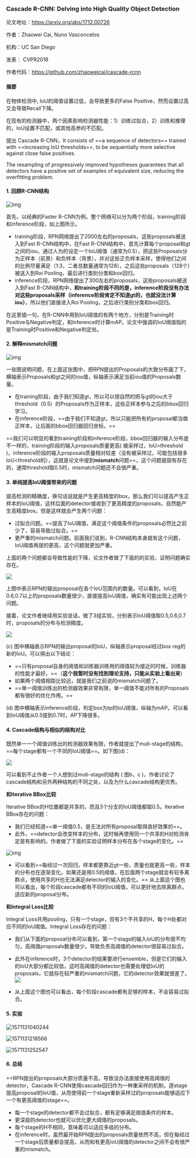 ### Cascade R-CNN: Delving into High Quality Object Detection

论文地址：https://arxiv.org/abs/1712.00726

作者：Zhaowei Cai, Nuno Vasconcelos

机构：UC San Diego

发表： CVPR2018

作者代码：https://github.com/zhaoweicai/cascade-rcnn



#### 摘要

在物体检测中, IoU的阈值设置过低，会导致更多的False Positive，然而设置过高又会导致Recall下降。

在现有的检测器中，两个因素影响检测器性能：1）训练过拟合，2）训练和推理的，IoU设置不匹配，或其他高参的不匹配。

提出 Cascade R-CNN，It consists of ==a sequence of detectors== trained with ==increasing IoU thresholds==, to be sequentially more selective against close false positives. 

The resampling of progressively improved hypotheses guarantees that all detectors have a positive set of examples of equivalent size, reducing the overfitting problem. 



#### **1. 回顾R-CNN结构**

![img](https://pic2.zhimg.com/80/v2-11788fb6c9bb4840e17be9a63ab38759_hd.jpg)

首先，以经典的Faster R-CNN为例。整个网络可以分为两个阶段，training阶段和inference阶段，如上图所示。

- training阶段，RPN网络提出了2000左右的proposals，这些proposals被送入到Fast R-CNN结构中，在Fast R-CNN结构中，首先计算每个proposal和gt之间的iou，通过人为的设定一个IoU阈值（通常为0.5），把这些Proposals分为正样本（前景）和负样本（背景），并对这些正负样本采样，使得他们之间的比例尽量满足（1:3，二者总数量通常为128），之后这些proposals（128个）被送入到Roi Pooling，最后进行类别分类和box回归。
- inference阶段，RPN网络提出了300左右的proposals，这些proposals被送入到Fast R-CNN结构中，**和training阶段不同的是，inference阶段没有办法对这些proposals采样（inference阶段肯定不知道gt的，也就没法计算iou）**，所以他们直接进入Roi Pooling，之后进行类别分类和box回归。

在这里插一句，在R-CNN中用到IoU阈值的有两个地方，分别是Training时Positive与Negative判定，和Inference时计算mAP。论文中强调的IoU阈值指的是Training时Positive和Negative判定处。

#### **2. 解释mismatch问题**

![img](https://pic3.zhimg.com/80/v2-a33100d5afbee9a5b98b6143b7d52866_hd.jpg)

一张图说明问题，在上面这张图中，把RPN提出的Proposals的大致分布画了下，横轴表示Proposals和gt之间的iou值，纵轴表示满足当前iou值的Proposals数量。

- 在training阶段，由于我们知道gt，所以可以很自然的把与gt的iou大于threshold（0.5）的Proposals作为正样本，这些正样本参与之后的bbox回归学习。
- 在inference阶段，==由于我们不知道gt，所以只能把所有的proposal都当做正样本，让后面的bbox回归器回归坐标。==

==我们可以明显的看到training阶段和inference阶段，bbox回归器的输入分布是不一样的，training阶段的输入proposals质量更高( 被采样过，IoU>threshold )，inference阶段的输入proposals质量相对较差（没有被采样过，可能包括很多IoU<threshold的），这就是论文中提到**mismatch**问题==，这个问题是固有存在的，通常threshold取0.5时，mismatch问题还不会很严重。

#### **3. 单纯提高IoU阈值带来的问题**

提高检测的精确度，换句话说就是产生更高精度的box，那么我们可以提高产生正样本的IoU阈值，这样后面的detector接收到了更高精度的proposals，自然能产生高精度box。但是这样就会产生两个问题：

- 过拟合问题。==提高了IoU阈值，满足这个阈值条件的proposals必然比之前少了，容易导致过拟合。==
- 更严重的mismatch问题。前面我们说到，R-CNN结构本身就有这个问题，IoU阈值再提的更高，这个问题就更加严重。

上面的两个问题都会导致性能的下降，论文作者做了下面的的实验，证明问题确实存在。

![](C:\Users\j00496872\Desktop\Notes\raw_images\1571130387781.png)

上图中表示RPN的输出proposal在各个IoU范围内的数量。可以看到，IoU在0.6,0.7以上的proposals数量很少，直接提高IoU阈值，确实有可能出现上述两个问题。

接着，论文作者继续用实验说话，做了3组实验，分别表示IoU阈值取0.5,0.6,0.7时，proposals的分布与检测精度。

![](C:\Users\j00496872\Desktop\Notes\raw_images\1571130480958.png)

(c) 图中横轴表示RPN的输出proposal的IoU，纵轴表示proposal经过box reg的新的IoU。可以得出以下结论：

- ==只有proposal自身的阈值和训练器训练用的阈值较为接近的时候，训练器的性能才最好。==（**这个我暂时没有找到理论支持，只能从实验上看出来**）
- 如果两个阈值相距比较远，就是我们之前说的mismatch问题了。
- ==单一阈值训练出的检测器效果非常有限，单一阈值不能对所有的Proposals都有很好的优化作用。==

(d) 图中横轴表示inference阶段，判定box为tp的IoU阈值，纵轴为mAP。可以看到IoU阈值从0.5提到0.7时，AP下降很多。

####  4. Cascade结构与相似的结构对比

既然单一一个阈值训练出的检测器效果有限，作者就提出了muti-stage的结构，==每个stage都有一个不同的IoU阈值==。如下图(d)：

![](C:\Users\j00496872\Desktop\Notes\raw_images\1571130740770.png)

可以看到不止作者一个人想到过muti-stage的结构 ( 图b，c )，作者讨论了cascade结构和另外两种结构的不同之处，以及为什么cascade结构更优秀。

**和Iterative BBox比较**

Iterative BBox的H位置都是共享的，而且3个分支的IoU阈值都取0.5。Iterative BBox存在的问题：

- 我们已经知道==单一阈值0.5，是无法对所有proposal取得良好效果的==。
- 此外，==detector会改变样本的分布，这时候再使用同一个共享的H对检测肯定是有影响的。作者做了下面的实验证明样本分布在各个stage的变化。==

![img](https://pic3.zhimg.com/80/v2-a26e3c968033433228ab893e4470b4da_hd.jpg)

- 可以看到==每经过一次回归，样本都更靠近gt一些，质量也就更高一些，样本的分布也在逐渐变化。如果还是用0.5的阈值，在后面两个stage就会有较多离群点，使用共享的H也无法满足detector的输入的变化。==
  从上面这个图也可以看出，每个阶段cascade都有不同的IoU阈值，可以更好地去除离群点，适应新的proposal分布。

**和Integral Loss比较**

Integral Loss共用pooling，只有一个stage，但有3个不共享的H，每个H处都对应不同的IoU阈值。Integral Loss存在的问题：

- 我们从下面的proposal分布可以看到，第一个stage的输入IoU的分布很不均匀，高阈值proposals数量很少，导致负责高阈值的detector很容易过拟合。

- 此外在inference时，3个detector的结果要进行ensemble，但是它们的输入的IoU大部分都比较低，这时高阈值的detector也需要处理低IoU的proposals，它就存在较严重的mismatch问题，它的detector效果就很差了。![](C:\Users\j00496872\Desktop\Notes\raw_images\1571130833183.png)

- 从上面这个图也可以看出，每个阶段cascade都有足够的样本，不会容易过拟合。

  

#### **5. 实验**

![1571131040244](C:\Users\j00496872\Desktop\Notes\raw_images\1571131040244.png)

![1571131218566](C:\Users\j00496872\Desktop\Notes\raw_images\1571131218566.png)

![1571131252547](C:\Users\j00496872\Desktop\Notes\raw_images\1571131252547.png)

#### **6. 总结**

==RPN提出的proposals大部分质量不高，导致没办法直接使用高阈值的detector，Cascade R-CNN使用cascade回归作为一种重采样的机制，逐stage提高proposal的IoU值，从而使得前一个stage重新采样过的proposals能够适应下一个有更高阈值的stage==。

- 每一个stage的detector都不会过拟合，都有足够满足阈值条件的样本。
- 更深层的detector也就可以优化更大阈值的proposals。
- 每个stage的H不相同，意味着可以适应多级的分布。
- 在inference时，虽然最开始RPN提出的proposals质量依然不高，但在每经过一个stage后质量都会提高，从而和有更高IoU阈值的detector之间不会有很严重的mismatch。

